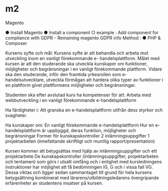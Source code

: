 # m2
Magento

● Install Magento
● Install a component
○ example​ : Add component for compliance with GDPR - ​Remaining magento GDPR i​nfo
Method :
● PHP & Composer

Kursens syfte och mål:
Kursens syfte är att behandla och arbeta mot utveckling inom en vanligt förekommande e- handelsplattform.
Målet med kursen är att den studerande ska utveckla kunskaper om funktioner, möjligheter och begränsningar i en vanligt förekommande plattform. Vidare ska den studerande, inför den framtida yrkesrollen som e-handelsutvecklare, utveckla förmågan att hantera olika typer av funktioner i en plattform givet plattformens möjligheter och begränsningar.

Studenten ska efter avslutad kurs ha kompetenser för att:
Arbeta med webbutveckling i en vanligt förekommande e-handelsplattform

Ha färdigheter i:
Att granska en e-handelsplattform utifrån dess styrkor och svagheter.

Ha kunskaper om:
En vanligt förekommande e-handelsplattform
Hur en e-handelsplattform är uppbyggd, deras funktion, möjligheter och begränsningar
Former för kunskapskontroller
2 inlämningsuppgifter
1 projektarbeten (innefattande skriftligt och muntlig rapport/presentation)

Kursen kommer att betygsättas med hjälp av inlämningsuppgifter och ett projektarbete
De kunskapskontroller (inlämningsuppgifter, projektarbeten och tentamen) som görs i utsatt omfång och i enlighet med kursledningens instruktioner har möjlighet att få bedömningen IG, G och i vissa fall VG. Dessa viktas och ligger sedan sammantaget till grund för hela kursens betygsättning kombinerat med lärarens/utbildningsledarens övergripande erfarenheter av studentens insatser på kursen.
